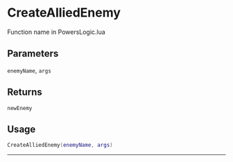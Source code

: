 # CreateAlliedEnemy
Function name in PowersLogic.lua
## Parameters
`enemyName`, `args`
## Returns
`newEnemy`
## Usage
```lua
CreateAlliedEnemy(enemyName, args)
```
---
